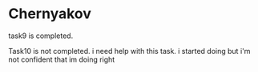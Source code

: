 # Chernyakov
task9 is completed.


Task10 is not completed. i need help with this task. i started doing but i'm not confident that im doing right
